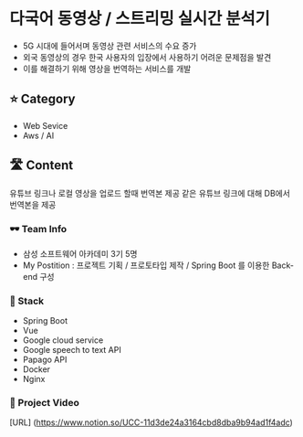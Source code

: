# 다국어 동영상 / 스트리밍 실시간 분석기

- 5G 시대에 들어서며 동영상 관련 서비스의 수요 증가
- 외국 동영상의 경우 한국 사용자의 입장에서 사용하기 어려운 문제점을 발견
- 이를 해결하기 위해 영상을 번역하는 서비스를 개발

## ⭐ Category

- Web Sevice
- Aws / AI


## 🛣️ Content

유튜브 링크나 로컬 영상을 업로드 할때 번역본 제공
같은 유튜브 링크에 대해 DB에서 번역본을 제공

### 🕶️ Team Info

- 삼성 소프트웨어 아카데미 3기 5명
- My Postition : 프로젝트 기획 / 프로토타입 제작 / Spring Boot 를 이용한 Back-end 구성


### 📒 Stack

- Spring Boot
- Vue
- Google cloud service
- Google speech to text API
- Papago API
- Docker
- Nginx

### 📄 Project Video

[URL] (https://www.notion.so/UCC-11d3de24a3164cbd8dba9b94ad1f4adc)
